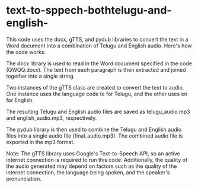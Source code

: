 # text-to-sppech-bothtelugu-and-english-

This code uses the docx, gTTS, and pydub libraries to convert the text in a Word document into a combination of Telugu and English audio. Here's how the code works:

The docx library is used to read in the Word document specified in the code (QWQQ.docx). The text from each paragraph is then extracted and joined together into a single string.

Two instances of the gTTS class are created to convert the text to audio. One instance uses the language code te for Telugu, and the other uses en for English.

The resulting Telugu and English audio files are saved as telugu_audio.mp3 and english_audio.mp3, respectively.

The pydub library is then used to combine the Telugu and English audio files into a single audio file (final_audio.mp3). The combined audio file is exported in the mp3 format.

Note: The gTTS library uses Google's Text-to-Speech API, so an active internet connection is required to run this code. Additionally, the quality of the audio generated may depend on factors such as the quality of the internet connection, the language being spoken, and the speaker's pronunciation.





